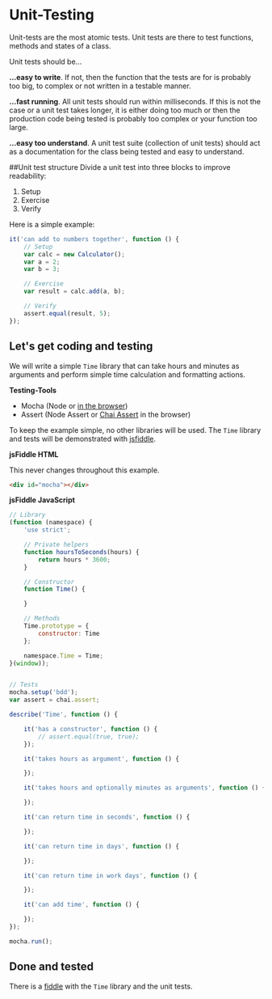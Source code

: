 # Unit-Testing
Unit-tests are the most atomic tests. Unit tests are there to test functions, methods and states of a class.

Unit tests should be...

**...easy to write**. If not, then the function that the tests are for is probably too big, to complex or not written in a testable manner.

**...fast running**. All unit tests should run within milliseconds. If this is not the case or a unit test takes longer, it is either doing too much or then
the production code being tested is probably too complex or your function too large.

**...easy too understand**. A unit test suite (collection of unit tests) should act as a documentation for the class being tested and easy to understand.

##Unit test structure
Divide a unit test into three blocks to improve readability:
1. Setup
2. Exercise
3. Verify

Here is a simple example:
```javascript
it('can add to numbers together', function () {
	// Setup
	var calc = new Calculator();
	var a = 2;
	var b = 3;

	// Exercise
	var result = calc.add(a, b);

	// Verify
	assert.equal(result, 5);
});
```


##  Let's get coding and testing
We will write a simple `Time` library that can take hours and minutes as arguments and perform simple time calculation and formatting actions.

**Testing-Tools**
- Mocha (Node or [in the browser](http://visionmedia.github.io/mocha/#browser-support))
- Assert (Node Assert or [Chai Assert](http://chaijs.com/guide/styles/#assert) in the browser)

To keep the example simple, no other libraries will be used. The `Time` library and tests will be demonstrated with [jsfiddle](http://jsfiddle.net).

**jsFiddle HTML**

This never changes throughout this example.

```html
<div id="mocha"></div>
```

**jsFiddle JavaScript**

```javascript
// Library
(function (namespace) {
    'use strict';

    // Private helpers
    function hoursToSeconds(hours) {
        return hours * 3600;
    }

    // Constructor
    function Time() {

    }

    // Methods
    Time.prototype = {
        constructor: Time
    };

    namespace.Time = Time;
}(window));


// Tests
mocha.setup('bdd');
var assert = chai.assert;

describe('Time', function () {

    it('has a constructor', function () {
    	// assert.equal(true, true);
    });

    it('takes hours as argument', function () {

    });

    it('takes hours and optionally minutes as arguments', function () {

    });

    it('can return time in seconds', function () {

    });

    it('can return time in days', function () {

    });

    it('can return time in work days', function () {

    });

    it('can add time', function () {

    });
});

mocha.run();
```




## Done and tested
There is a [fiddle](http://jsfiddle.net/tangibleJ/t1qmgp1m/6/) with the `Time` library and the unit tests.




